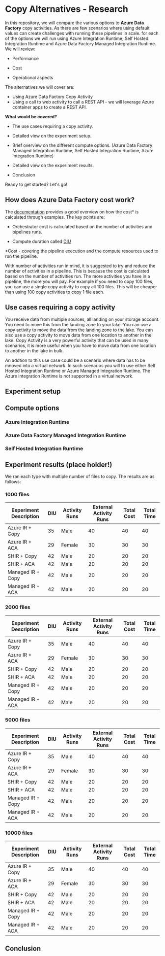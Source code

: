 # Copy Alternatives - Research

In this repository, we will compare the various options to __Azure Data Factory__ copy activities. As there are few scenarios where using default values can create challenges with running these pipelines in scale. for each of the options we will run using Azure Integration Runtime, Self Hosted Integration Runtime and Azure Data Factory Managed Integration Runtime. We will review:

- Performance

- Cost

- Operational aspects

The alternatives we will cover are:

- Using Azure Data Factory Copy Activity 
- Using a call to web activity to call a REST API - we will leverage Azure container apps to create a REST API.

__What would be covered?__

- The use cases requiring a copy activity.

- Detailed view on the experiment setup.

- Brief overview on the different compute options. (Azure Data Factory Managed Integration Runtime, Self Hosted Integration Runtime, Azure Integration Runtime)

- Detailed view on the experiment results.

- Conclusion

Ready to get started? Let's go!

## How does Azure Data Factory cost work?

The [documentation](https://learn.microsoft.com/en-us/azure/data-factory/pricing-concepts) provides a good overview on how the cost* is calculated through examples. The key points are:

- Orchestrator cost is calculated based on the number of activities and pipelines runs.

- Compute duration called [DIU](https://learn.microsoft.com/en-us/azure/data-factory/copy-activity-performance#data-integration-units)


*Cost - covering the pipeline execution and the compute resources used to run the pipeline.

With number of activities run in mind, it is suggested to try and reduce the number of activities in a pipeline. This is because the cost is calculated based on the number of activities run. The more activities you have in a pipeline, the more you will pay. For example if you need to copy 100 files, you can use a single copy activity to copy all 100 files. This will be cheaper than using 100 copy activities to copy 1 file each.

## Use cases requiring a copy activity


You receive data from multiple sources, all landing on your storage account. You need to move this from the landing zone to your lake. You can use a copy activity to move the data from the landing zone to the lake. You can also use a copy activity to move data from one location to another in the lake. Copy Activity is a very powerful activity that can be used in many scenarios, it is more useful when you have to move data from one location to another in the lake in bulk. 

An addtion to this use case could be a scenario where data has to be mnoved into a virtual network. In such scenarios you will to use either Self Hosted Integration Runtime or Azure Managed Integration Runtime. The Azure Integration Runtime is not supported in a virtual network.


## Experiment setup

## Compute options

### Azure Integration Runtime

### Azure Data Factory Managed Integration Runtime

### Self Hosted Integration Runtime

## Experiment results (place holder!)

We ran each type with multiple number of files to copy. The results are as follows: 

### 1000 files

| Experiment Description | DIU  | Activity Runs | External Activity Runs | Total Cost | Total Time |
|------------------------|------|---------------|------------------------|------------|------------|
| Azure IR + Copy   | 35   | Male   | 40   | 40   | 40   |
| Azure IR + ACA | 29   | Female | 30   | 30   | 30   |
| SHIR + Copy | 42   | Male   | 20   | 20   | 20   |
| SHIR + ACA | 42   | Male   | 20   | 20   | 20   |
| Managed IR + Copy | 42   | Male   | 20   | 20   | 20   |
| Managed IR + ACA | 42   | Male   | 20   | 20   | 20   |

### 2000 files

| Experiment Description | DIU  | Activity Runs | External Activity Runs | Total Cost | Total Time |
|------------------------|------|---------------|------------------------|------------|------------|
| Azure IR + Copy   | 35   | Male   | 40   | 40   | 40   |
| Azure IR + ACA | 29   | Female | 30   | 30   | 30   |
| SHIR + Copy | 42   | Male   | 20   | 20   | 20   |
| SHIR + ACA | 42   | Male   | 20   | 20   | 20   |
| Managed IR + Copy | 42   | Male   | 20   | 20   | 20   |
| Managed IR + ACA | 42   | Male   | 20   | 20   | 20   |


### 5000 files

| Experiment Description | DIU  | Activity Runs | External Activity Runs | Total Cost | Total Time |
|------------------------|------|---------------|------------------------|------------|------------|
| Azure IR + Copy   | 35   | Male   | 40   | 40   | 40   |
| Azure IR + ACA | 29   | Female | 30   | 30   | 30   |
| SHIR + Copy | 42   | Male   | 20   | 20   | 20   |
| SHIR + ACA | 42   | Male   | 20   | 20   | 20   |
| Managed IR + Copy | 42   | Male   | 20   | 20   | 20   |
| Managed IR + ACA | 42   | Male   | 20   | 20   | 20   |

### 10000 files

| Experiment Description | DIU  | Activity Runs | External Activity Runs | Total Cost | Total Time |
|------------------------|------|---------------|------------------------|------------|------------|
| Azure IR + Copy   | 35   | Male   | 40   | 40   | 40   |
| Azure IR + ACA | 29   | Female | 30   | 30   | 30   |
| SHIR + Copy | 42   | Male   | 20   | 20   | 20   |
| SHIR + ACA | 42   | Male   | 20   | 20   | 20   |
| Managed IR + Copy | 42   | Male   | 20   | 20   | 20   |
| Managed IR + ACA | 42   | Male   | 20   | 20   | 20   |


## Conclusion

